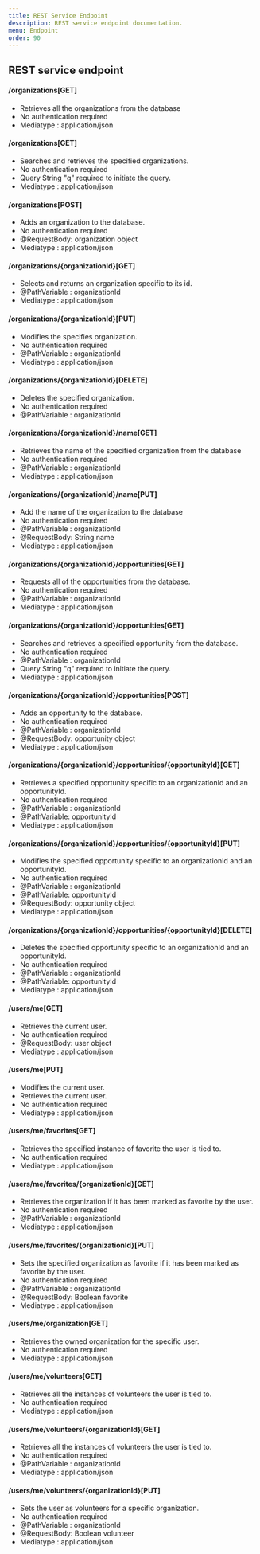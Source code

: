 ```yaml
---
title: REST Service Endpoint
description: REST service endpoint documentation.
menu: Endpoint
order: 90
---
```


## REST service endpoint 

#### /organizations[GET] 
- Retrieves all the organizations from the database
- No authentication required
- Mediatype : application/json

#### /organizations[GET]
- Searches and retrieves the specified organizations.
- No authentication required
- Query String "q" required to initiate the query.
- Mediatype : application/json

#### /organizations[POST]
- Adds an organization to the database.
- No authentication required
- @RequestBody: organization object 
- Mediatype : application/json

#### /organizations/{organizationId}[GET]
- Selects and returns an organization specific to its id.
- @PathVariable : organizationId
- Mediatype : application/json

#### /organizations/{organizationId}[PUT]
- Modifies the specifies organization.
- No authentication required
- @PathVariable : organizationId
- Mediatype : application/json
#### /organizations/{organizationId}[DELETE]
- Deletes the specified organization.
- No authentication required
- @PathVariable : organizationId

#### /organizations/{organizationId}/name[GET]
- Retrieves the name of the specified organization from the database
- No authentication required
- @PathVariable : organizationId
- Mediatype : application/json

#### /organizations/{organizationId}/name[PUT]
- Add the name of the organization to the database
- No authentication required
- @PathVariable : organizationId
- @RequestBody: String name
- Mediatype : application/json

#### /organizations/{organizationId}/opportunities[GET]
- Requests all of the opportunities from the database.
- No authentication required
- @PathVariable : organizationId
- Mediatype : application/json

#### /organizations/{organizationId}/opportunities[GET]
- Searches and retrieves a specified opportunity from the database.
- No authentication required
- @PathVariable : organizationId
- Query String "q" required to initiate the query.
- Mediatype : application/json

#### /organizations/{organizationId}/opportunities[POST]
- Adds an opportunity to the database.
- No authentication required
- @PathVariable : organizationId
- @RequestBody: opportunity object
- Mediatype : application/json

#### /organizations/{organizationId}/opportunities/{opportunityId}[GET]
- Retrieves a specified opportunity specific to an organizationId and an opportunityId.
- No authentication required
- @PathVariable : organizationId
- @PathVariable: opportunityId
- Mediatype : application/json

#### /organizations/{organizationId}/opportunities/{opportunityId}[PUT]
- Modifies the specified opportunity specific to an organizationId and an opportunityId.
- No authentication required
- @PathVariable : organizationId
- @PathVariable: opportunityId
- @RequestBody: opportunity object
- Mediatype : application/json

#### /organizations/{organizationId}/opportunities/{opportunityId}[DELETE]
- Deletes the specified opportunity specific to an organizationId and an opportunityId.
- No authentication required
- @PathVariable : organizationId
- @PathVariable: opportunityId
- Mediatype : application/json

#### /users/me[GET]
- Retrieves the current user.
- No authentication required
- @RequestBody: user object
- Mediatype : application/json

#### /users/me[PUT]
- Modifies the current user.
- Retrieves the current user.
- No authentication required
- Mediatype : application/json

####  /users/me/favorites[GET]
- Retrieves the specified instance of favorite the user is tied to.
- No authentication required
- Mediatype : application/json
#### /users/me/favorites/{organizationId}[GET]
- Retrieves the organization if it has been marked as favorite by the user.
- No authentication required
- @PathVariable : organizationId
- Mediatype : application/json

#### /users/me/favorites/{organizationId}[PUT]
- Sets the specified  organization as favorite if it has been marked as favorite by the user.
- No authentication required
- @PathVariable : organizationId
- @RequestBody: Boolean favorite
- Mediatype : application/json

#### /users/me/organization[GET]
- Retrieves the owned organization for the specific user.
- No authentication required
- Mediatype : application/json

#### /users/me/volunteers[GET]
- Retrieves all the instances of volunteers the user is tied to.
- No authentication required
- Mediatype : application/json

#### /users/me/volunteers/{organizationId}[GET]
- Retrieves all the instances of volunteers the user is tied to.
- No authentication required
- @PathVariable : organizationId
- Mediatype : application/json

#### /users/me/volunteers/{organizationId}[PUT]
- Sets the user as volunteers for a specific organization.
- No authentication required
- @PathVariable : organizationId
- @RequestBody: Boolean volunteer
- Mediatype : application/json

